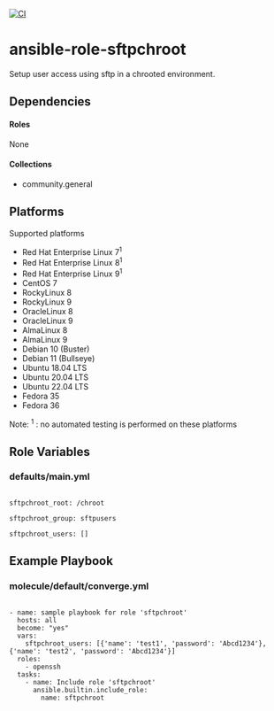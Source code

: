 [![CI](https://github.com/de-it-krachten/ansible-role-sftpchroot/workflows/CI/badge.svg?event=push)](https://github.com/de-it-krachten/ansible-role-sftpchroot/actions?query=workflow%3ACI)


# ansible-role-sftpchroot

Setup user access using sftp in a chrooted environment.



## Dependencies

#### Roles
None

#### Collections
- community.general

## Platforms

Supported platforms

- Red Hat Enterprise Linux 7<sup>1</sup>
- Red Hat Enterprise Linux 8<sup>1</sup>
- Red Hat Enterprise Linux 9<sup>1</sup>
- CentOS 7
- RockyLinux 8
- RockyLinux 9
- OracleLinux 8
- OracleLinux 9
- AlmaLinux 8
- AlmaLinux 9
- Debian 10 (Buster)
- Debian 11 (Bullseye)
- Ubuntu 18.04 LTS
- Ubuntu 20.04 LTS
- Ubuntu 22.04 LTS
- Fedora 35
- Fedora 36

Note:
<sup>1</sup> : no automated testing is performed on these platforms

## Role Variables
### defaults/main.yml
<pre><code>
sftpchroot_root: /chroot

sftpchroot_group: sftpusers

sftpchroot_users: []
</pre></code>




## Example Playbook
### molecule/default/converge.yml
<pre><code>
- name: sample playbook for role 'sftpchroot'
  hosts: all
  become: "yes"
  vars:
    sftpchroot_users: [{'name': 'test1', 'password': 'Abcd1234'}, {'name': 'test2', 'password': 'Abcd1234'}]
  roles:
    - openssh
  tasks:
    - name: Include role 'sftpchroot'
      ansible.builtin.include_role:
        name: sftpchroot
</pre></code>
